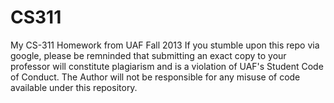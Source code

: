 CS311
=====

My CS-311 Homework from UAF Fall 2013 
If you stumble upon this repo via google, please be remninded that submitting an exact copy to your professor will constitute plagiarism and is a violation of UAF's Student Code of Conduct. The Author will not be responsible for any misuse of code available under this repository.
